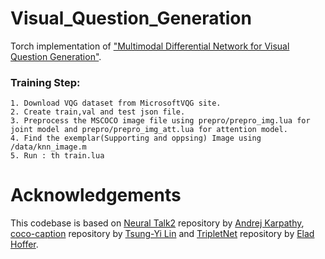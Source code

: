 # Visual_Question_Generation

Torch implementation of ["Multimodal Differential Network for Visual Question Generation"](https://arxiv.org/pdf/1808.03986).
### Training Step:

    1. Download VQG dataset from MicrosoftVQG site.
    2. Create train,val and test json file.
    3. Preprocess the MSCOCO image file using prepro/prepro_img.lua for joint model and prepro/prepro_img_att.lua for attention model.
    4. Find the exemplar(Supporting and oppsing) Image using /data/knn_image.m
    5. Run : th train.lua
    
# Acknowledgements    
This codebase is based on [Neural Talk2](https://github.com/karpathy/neuraltalk2) repository by [Andrej Karpathy](https://github.com/karpathy), [coco-caption](https://github.com/tylin/coco-caption) repository by [Tsung-Yi Lin](https://github.com/tylin) and [TripletNet](https://github.com/eladhoffer/TripletNet) repository by [Elad Hoffer](https://github.com/eladhoffer).

